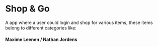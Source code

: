 # Shop & Go

A app where a user could login and shop for various items, these items belong to different categories like:

#### Maxime Leenen / Nathan Jordens
